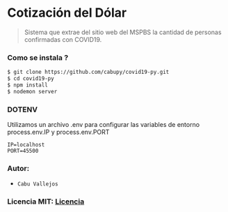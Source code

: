 # Cotización del Dólar

> Sistema que extrae del sitio web del MSPBS la cantidad de personas confirmadas con COVID19.

### Como se instala ?

```bash
$ git clone https://github.com/cabupy/covid19-py.git
$ cd covid19-py
$ npm install
$ nodemon server
```
### DOTENV

Utilizamos un archivo .env para configurar las variables de entorno process.env.IP y process.env.PORT

```env
IP=localhost
PORT=45500
```
### Autor:

- `Cabu Vallejos`

### Licencia MIT: [Licencia](https://github.com/cabupy/covid19-py/blob/master/LICENSE)
